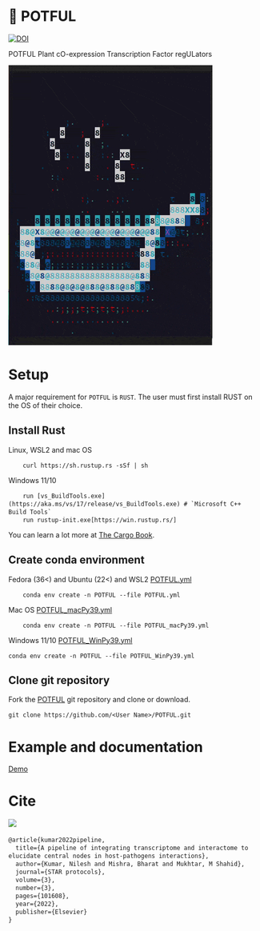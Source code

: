 # :stew: POTFUL
<a href="https://doi.org/10.5281/zenodo.6800259"><img src="https://zenodo.org/badge/DOI/10.5281/zenodo.6800259.svg" alt="DOI"></a>


POTFUL Plant cO-expression Transcription Factor regULators


![](POTFUL_Animate/POTFUL.gif)


# Setup
A major requirement for `POTFUL` is `RUST`. The user must first install RUST on the OS of their choice.

## Install Rust
Linux, WSL2 and mac OS
```{tab-item} 
    curl https://sh.rustup.rs -sSf | sh
```

Windows 11/10
```{tab-item} 
    run [vs_BuildTools.exe](https://aka.ms/vs/17/release/vs_BuildTools.exe) # `Microsoft C++ Build Tools`
    run rustup-init.exe[https://win.rustup.rs/]
```



You can learn a lot more at [The Cargo Book](https://doc.rust-lang.org/cargo/getting-started/installation.html). 


## Create conda environment

Fedora (36<) and Ubuntu (22<) and WSL2
[POTFUL.yml](https://github.com/nilesh-iiita/POTFUL/blob/main/POTFUL.yml)
```{tab-item} 
    conda env create -n POTFUL --file POTFUL.yml
```
Mac OS
[POTFUL_macPy39.yml](https://github.com/nilesh-iiita/POTFUL/blob/main/POTFUL_macPy39.yml)
```{tab-item} 
    conda env create -n POTFUL --file POTFUL_macPy39.yml
```

Windows 11/10
[POTFUL_WinPy39.yml](https://github.com/nilesh-iiita/POTFUL/blob/main/POTFUL_WinPy39.yml)
```{tab-item} 
conda env create -n POTFUL --file POTFUL_WinPy39.yml
```


## Clone git repository

Fork the [POTFUL](https://github.com/nilesh-iiita/POTFUL) git repository and clone or download.

    git clone https://github.com/<User Name>/POTFUL.git


# Example and documentation
[Demo](https://nilesh-iiita.github.io/POTFUL/intro.html)

# Cite 

![](https://doi.org/10.1016/j.xpro.2022.101608)

```
@article{kumar2022pipeline,
  title={A pipeline of integrating transcriptome and interactome to elucidate central nodes in host-pathogens interactions},
  author={Kumar, Nilesh and Mishra, Bharat and Mukhtar, M Shahid},
  journal={STAR protocols},
  volume={3},
  number={3},
  pages={101608},
  year={2022},
  publisher={Elsevier}
}
```
